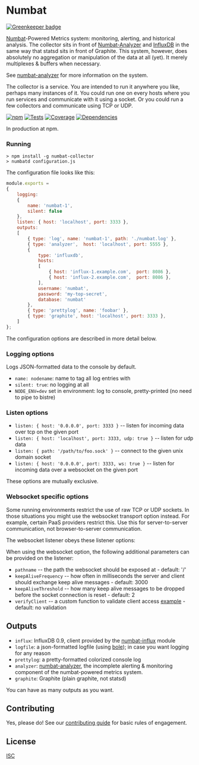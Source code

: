 # Numbat

[![Greenkeeper badge](https://badges.greenkeeper.io/numbat-metrics/numbat-collector.svg)](https://greenkeeper.io/)

[Numbat](http://www.arkive.org/numbat/myrmecobius-fasciatus/)-Powered Metrics system: monitoring, alerting, and historical analysis. The collector sits in front of [Numbat-Analyzer](https://github.com/numbat-metrics/numbat-analyzer) and [InfluxDB](http://influxdb.org/) in the same way that statsd sits in front of Graphite. This system, however, does absolutely no aggregation or manipulation of the data at all (yet). It merely multiplexes & buffers when necessary.

See [numbat-analyzer](https://github.com/numbat-metrics/numbat-analyzer) for more information on the system.

The collector is a service. You are intended to run it anywhere you like, perhaps many instances of it. You could run one on every hosts where you run services and communicate with it using a socket. Or you could run a few collectors and communicate using TCP or UDP.

[![npm](http://img.shields.io/npm/v/numbat-collector.svg?style=flat)](https://www.npmjs.org/package/numbat-collector) [![Tests](http://img.shields.io/travis/numbat-metrics/numbat-collector.svg?style=flat)](http://travis-ci.org/numbat-metrics/numbat-collector) [![Coverage](https://coveralls.io/repos/github/numbat-metrics/numbat-collector/badge.svg?branch=master)](https://coveralls.io/github/numbat-metrics/numbat-collector?branch=master)  [![Dependencies](https://david-dm.org/numbat-metrics/numbat-collector.svg)](https://david-dm.org/numbat-metrics/numbat-collector)

In production at npm.

### Running

```shell
> npm install -g numbat-collector
> numbatd configuration.js
```

The configuration file looks like this:

```javascript
module.exports =
{
    logging:
    {
        name: 'numbat-1',
        silent: false
    },
    listen: { host: 'localhost', port: 3333 },
    outputs:
    [
        { type: 'log', name: 'numbat-1', path: './numbat.log' },
        { type: 'analyzer',  host: 'localhost', port: 5555 },
        {
            type: 'influxdb',
            hosts:
            [
                { host: 'influx-1.example.com',  port: 8086 },
                { host: 'influx-2.example.com',  port: 8086 },
            ],
            username: 'numbat',
            password: 'my-top-secret',
            database: 'numbat'
        },
        { type: 'prettylog', name: 'foobar' },
        { type: 'graphite', host: 'localhost', port: 3333 },
    ]
};
```

The configuration options are described in more detail below.

### Logging options

Logs JSON-formatted data to the console by default.

* `name: nodename`: name to tag all log entries with
* `silent: true`: no logging at all
* `NODE_ENV=dev` set in environment: log to console, pretty-printed (no need to pipe to bistre)

### Listen options

* `listen: { host: '0.0.0.0', port: 3333 }` -- listen for incoming data over tcp on the given port
* `listen: { host: 'localhost', port: 3333, udp: true }` -- listen for udp data
* `listen: { path: '/path/to/foo.sock' }` -- connect to the given unix domain socket
* `listen: { host: '0.0.0.0', port: 3333, ws: true }` -- listen for incoming data over a websocket on the given port

These options are mutually exclusive.

### Websocket specific options

Some running environments restrict the use of raw TCP or UDP sockets. In those situations you might use the websocket transport option instead. For example, certain PaaS providers restrict this. Use this for server-to-server communication, not browser-to-server communication.

The websocket listener obeys these listener options:

When using the websocket option, the following additional parameters can be provided on the listener:

* `pathname` -- the path the websocket should be exposed at - default: '/'
* `keepAliveFrequency` -- how often in milliseconds the server and client should exchange keep alive messages - default: 3000
* `keepAliveThreshold` -- how many keep alive messages to be dropped before the socket connection is reset - default: 2
* `verifyClient` -- a custom function to validate client access [example](https://gist.github.com/trygve-lie/dbfee0d0886dde532b01) - default: no validation

## Outputs

* `influx`: InfluxDB 0.9, client provided by the [numbat-influx](https://github.com/numbat-metrics/numbat-influx) module
* `logfile`: a json-formatted logfile (using [bole](https://github.com/rvagg/bole)); in case you want logging for any reason
* `prettylog`: a pretty-formatted colorized console log
* `analyzer`: [numbat-analyzer](https://github.com/numbat-metrics/numbat-analyzer), the incomplete alerting & monitoring component of the numbat-powered metrics system.
* `graphite`: Graphite (plain graphite, not statsd)

You can have as many outputs as you want.

## Contributing

Yes, please do! See our [contributing guide](https://github.com/numbat-metrics/documentation/blob/master/contributing.md) for basic rules of engagement.

## License

[ISC](http://opensource.org/licenses/ISC)
